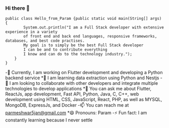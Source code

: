 ### Hi there 👋

```
public class Hello_from_Param {public static void main(String[] args) { 
        System.out.println("I am a Full Stack developer with extensive experience in a variety 
        of front end and back end languages, responsive frameworks, databases, and best code practises.
        My goal is to simply be the best Full Stack developer 
        I can be and to contribute everything 
        I know and can do to the technology industry.");
    }
}
```

-🔭 Currently, I am working on Flutter development and developing a Python backend service
*🌱 I am learning data extraction using Python and Nestjs
-👯 I am looking to collaborate with other developers and integrate multiple technologies to develop applications
*💬 You can ask me about Flutter, ReactJs, app development, Fast API, Python, Java, C, C++, web development using HTML, CSS, JavaScript, React, PHP, as well as MYSQL, MongoDB, ExpressJs, and Docker
-📫 You can reach me at parmeshwar5jan@gmail.com
*😄 Pronouns: Param
-⚡ Fun fact: I am constantly learning because I never settle

###



